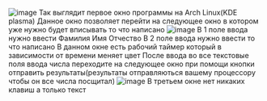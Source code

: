 ![image](https://github.com/loreman47/test_rufier/assets/116094863/98c2470a-8937-4965-9e7c-d35cddcb632a)
Так выглядит первое окно программы на Arch Linux(KDE plasma)
Данное окно позволяет перейти на следующее окно в котором уже нужно будет вписывать то что написано
![image](https://github.com/loreman47/test_rufier/assets/116094863/3c94357c-feff-468c-a2b7-1f18f624af41)
В 1 поле ввода нужно ввести Фамилия Имя Отчество
В 2 поле ввода нужно ввести то что написано
В данном окне есть рабочий таймер который в зависимости от времени меняет цвет
После ввода во все текстовые поля ввода числа переходите на следующее окно при помощи кнопки отправить результаты(результаты отправляються вашему процессору чтобы он все числа посщитал)
![image](https://github.com/loreman47/test_rufier/assets/116094863/88c7fe0a-4212-4635-a61b-d0389eb8c779)
В третьем окне нет никаких клавиш а только текст
